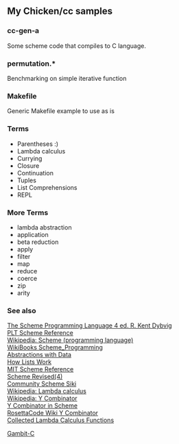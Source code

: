 My Chicken/cc samples
---------------------

### cc-gen-a
Some scheme code that compiles to C language.

### permutation.*
Benchmarking on simple iterative function

### Makefile
Generic Makefile example to use as is

### Terms
* Parentheses :)
* Lambda calculus
* Currying
* Closure
* Continuation
* Tuples
* List Comprehensions
* REPL

### More Terms
* lambda abstraction
* application
* beta reduction
* apply
* filter
* map
* reduce
* coerce
* zip
* arity

### See also
[The Scheme Programming Language 4 ed. R. Kent Dybvig](http://www.scheme.com/tspl4/)  
[PLT Scheme Reference](http://download.plt-scheme.org/doc/html/reference/pairs.html)  
[Wikipedia: Scheme (programming language)](http://en.wikipedia.org/wiki/Scheme_%28programming_language%29)  
[WikiBooks Scheme_Programming](http://en.wikibooks.org/wiki/Scheme_Programming)  
[Abstractions with Data](http://en.wikibooks.org/wiki/Scheme_Programming/Abstractions_with_Data)  
[How Lists Work](http://www.soe.ucsc.edu/classes/cmps112/Spring03/languages/scheme/SchemeTutorialB.html)  
[MIT Scheme Reference](http://www.cse.iitb.ac.in/~as/mit-scheme/scheme.html)  
[Scheme Revised(4)](http://www.cs.cmu.edu/afs/cs/project/ai-repository/ai/html/r4rs/r4rs_toc.html)  
[Community Scheme Siki](http://community.schemewiki.org/)  
[Wikipedia: Lambda calculus](http://en.wikipedia.org/wiki/Lambda_calculus)  
[Wikipedia: Y Combinator](http://en.wikipedia.org/wiki/Y_combinator)  
[Y Combinator in Scheme](http://www.ece.uc.edu/~franco/C511/html/Scheme/ycomb.html)  
[RosettaCode Wiki Y Combinator](http://rosettacode.org/wiki/Y_combinator)  
[Collected Lambda Calculus Functions](http://jwodder.freeshell.org/lambda.html)  

[Gambit-C](http://dynamo.iro.umontreal.ca/~gambit/wiki/index.php/Main_Page)  
